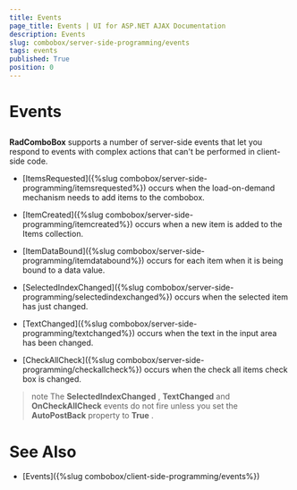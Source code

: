 ```yaml
---
title: Events
page_title: Events | UI for ASP.NET AJAX Documentation
description: Events
slug: combobox/server-side-programming/events
tags: events
published: True
position: 0
---
```


# Events



## 

__RadComboBox__ supports a number of server-side events that let you respond to events with complex actions that can't be performed in client-side code.

* [ItemsRequested]({%slug combobox/server-side-programming/itemsrequested%}) occurs when the load-on-demand mechanism needs to add items to the combobox.

* [ItemCreated]({%slug combobox/server-side-programming/itemcreated%}) occurs when a new item is added to the Items collection.

* [ItemDataBound]({%slug combobox/server-side-programming/itemdatabound%}) occurs for each item when it is being bound to a data value.

* [SelectedIndexChanged]({%slug combobox/server-side-programming/selectedindexchanged%}) occurs when the selected item has just changed.

* [TextChanged]({%slug combobox/server-side-programming/textchanged%}) occurs when the text in the input area has been changed.

* [CheckAllCheck]({%slug combobox/server-side-programming/checkallcheck%}) occurs when the check all items check box is changed.

>note The __SelectedIndexChanged__ , __TextChanged__ and __OnCheckAllCheck__ events do not fire unless you set the __AutoPostBack__ property to __True__ .
>


# See Also

 * [Events]({%slug combobox/client-side-programming/events%})
